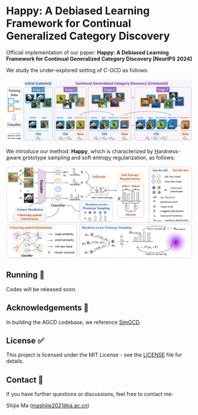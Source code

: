 # Happy: A Debiased Learning Framework for Continual Generalized Category Discovery

Official implementation of our paper: **Happy: A Debiased Learning Framework for Continual Generalized Category Discovery [NeurIPS 2024]**

We study the under-explored setting of C-GCD as follows:

![diagram](assets/CGCD-setting.png)

We introduce our method: **Happy**, which is characterized by <ins>H</ins>ardness-<ins>a</ins>ware <ins>p</ins>rototype sampling and soft entro<ins>py</ins> regularization, as follows:

![diagram](assets/Happy.png)



## Running :running:

Codes will be released soon.



## Acknowledgements :gift:

In building the AGCD codebase, we reference [SimGCD](https://github.com/CVMI-Lab/SimGCD).



## License :white_check_mark:

This project is licensed under the MIT License - see the [LICENSE](https://github.com/mashijie1028/ActiveGCD/blob/main/LICENSE) file for details.



## Contact :email:

If you have further questions or discussions, feel free to contact me:

Shijie Ma (mashijie2021@ia.ac.cn)
